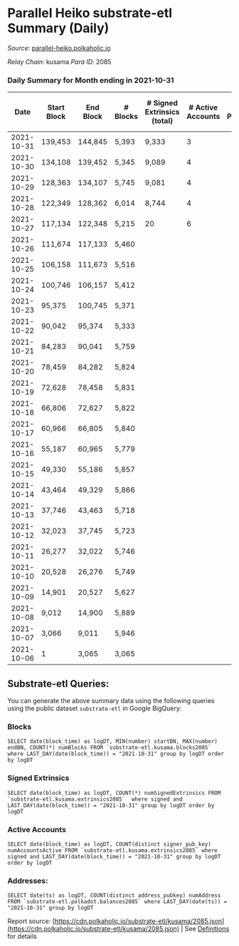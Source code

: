 # Parallel Heiko substrate-etl Summary (Daily)

_Source_: [parallel-heiko.polkaholic.io](https://parallel-heiko.polkaholic.io)

*Relay Chain*: kusama
*Para ID*: 2085



### Daily Summary for Month ending in 2021-10-31


| Date | Start Block | End Block | # Blocks | # Signed Extrinsics (total) | # Active Accounts | # Passive | # New | # Addresses with Balances | # Events | # Transfers | # XCM Transfers In | # XCM Transfers Out |
| ---- | ----------- | --------- | -------- | --------------------------- | ----------------- | --------- | ----- | ------------------------- | -------- | ----------- | ------------------ | ------------------- |
| 2021-10-31 | 139,453 | 144,845 | 5,393  | 9,333 | 3 |  |  | 16 | 29,458 |   |   |   |
| 2021-10-30 | 134,108 | 139,452 | 5,345  | 9,089 | 4 |  |  | 16 | 28,925 | 14 ($1,048.90) | 5 ($188.65) | 1 ($188.65) |
| 2021-10-29 | 128,363 | 134,107 | 5,745  | 9,081 | 4 |  |  | 16 | 29,670 | 3 ($425.19) | 1 ($184.03) | 1 ($183.99) |
| 2021-10-28 | 122,349 | 128,362 | 6,014  | 8,744 | 4 |  |  | 16 | 29,585 | 19 ($12,053.34) | 3 ($1,770.92) | 1 ($93.51) |
| 2021-10-27 | 117,134 | 122,348 | 5,215  | 20 | 6 |  |  | 14 | 10,519 | 9 ($120.89) |   |   |
| 2021-10-26 | 111,674 | 117,133 | 5,460  |  |  |  |  | 5 | 10,926 |   |   |   |
| 2021-10-25 | 106,158 | 111,673 | 5,516  |  |  |  |  | 5 | 11,039 |   |   |   |
| 2021-10-24 | 100,746 | 106,157 | 5,412  |  |  |  |  | 5 | 10,830 |   |   |   |
| 2021-10-23 | 95,375 | 100,745 | 5,371  |  |  |  |  | 5 | 10,745 |   |   |   |
| 2021-10-22 | 90,042 | 95,374 | 5,333  |  |  |  |  | 5 | 10,671 |   |   |   |
| 2021-10-21 | 84,283 | 90,041 | 5,759  |  |  |  |  | 5 | 11,525 |   |   |   |
| 2021-10-20 | 78,459 | 84,282 | 5,824  |  |  |  |  | 5 | 11,654 |   |   |   |
| 2021-10-19 | 72,628 | 78,458 | 5,831  |  |  |  |  | 5 | 11,665 |   |   |   |
| 2021-10-18 | 66,806 | 72,627 | 5,822  |  |  |  |  | 5 | 11,650 |   |   |   |
| 2021-10-17 | 60,966 | 66,805 | 5,840  |  |  |  |  | 5 | 11,687 |   |   |   |
| 2021-10-16 | 55,187 | 60,965 | 5,779  |  |  |  |  | 5 | 11,564 |   |   |   |
| 2021-10-15 | 49,330 | 55,186 | 5,857  |  |  |  |  | 5 | 11,720 |   |   |   |
| 2021-10-14 | 43,464 | 49,329 | 5,866  |  |  |  |  | 5 | 11,735 |   |   |   |
| 2021-10-13 | 37,746 | 43,463 | 5,718  |  |  |  |  | 5 | 11,443 |   |   |   |
| 2021-10-12 | 32,023 | 37,745 | 5,723  |  |  |  |  | 5 | 11,452 |   |   |   |
| 2021-10-11 | 26,277 | 32,022 | 5,746  |  |  |  |  | 5 | 11,498 |   |   |   |
| 2021-10-10 | 20,528 | 26,276 | 5,749  |  |  |  |  | 5 | 11,504 |   |   |   |
| 2021-10-09 | 14,901 | 20,527 | 5,627  |  |  |  |  | 5 | 11,257 |   |   |   |
| 2021-10-08 | 9,012 | 14,900 | 5,889  |  |  |  |  | 5 | 11,784 |   |   |   |
| 2021-10-07 | 3,066 | 9,011 | 5,946  |  |  |  |  | 5 | 11,899 |   |   |   |
| 2021-10-06 | 1 | 3,065 | 3,065  |  |  |  |  | 5 | 6,131 |   |   |   |

## Substrate-etl Queries:
You can generate the above summary data using the following queries using the public dataset `substrate-etl` in Google BigQuery:


### Blocks
```
SELECT date(block_time) as logDT, MIN(number) startBN, MAX(number) endBN, COUNT(*) numBlocks FROM `substrate-etl.kusama.blocks2085`  where LAST_DAY(date(block_time)) = "2021-10-31" group by logDT order by logDT
```


### Signed Extrinsics
```
SELECT date(block_time) as logDT, COUNT(*) numSignedExtrinsics FROM `substrate-etl.kusama.extrinsics2085`  where signed and LAST_DAY(date(block_time)) = "2021-10-31" group by logDT order by logDT
```


### Active Accounts
```
SELECT date(block_time) as logDT, COUNT(distinct signer_pub_key) numAccountsActive FROM `substrate-etl.kusama.extrinsics2085` where signed and LAST_DAY(date(block_time)) = "2021-10-31" group by logDT order by logDT
```


### Addresses:
```
SELECT date(ts) as logDT, COUNT(distinct address_pubkey) numAddress FROM `substrate-etl.polkadot.balances2085` where LAST_DAY(date(ts)) = "2021-10-31" group by logDT
```



Report source: [https://cdn.polkaholic.io/substrate-etl/kusama/2085.json](https://cdn.polkaholic.io/substrate-etl/kusama/2085.json) | See [Definitions](/DEFINITIONS.md) for details
